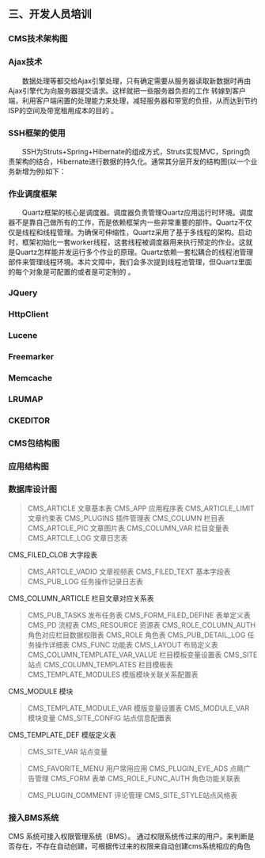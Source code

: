 ## 三、开发人员培训
### CMS技术架构图
### Ajax技术
&emsp;&emsp;数据处理等都交给Ajax引擎处理，只有确定需要从服务器读取新数据时再由Ajax引擎代为向服务器提交请求。这样就把一些服务器负担的工作 转嫁到客户端，利用客户端闲置的处理能力来处理，减轻服务器和带宽的负担，从而达到节约ISP的空间及带宽租用成本的目的。
### SSH框架的使用
&emsp;&emsp;SSH为Struts+Spring+Hibernate的组成方式，Struts实现MVC，Spring负责架构的结合，Hibernate进行数据的持久化。通常其分层开发的结构图(以一个业务新增为例)如下：
### 作业调度框架
&emsp;&emsp;Quartz框架的核心是调度器。调度器负责管理Quartz应用运行时环境。调度器不是靠自己做所有的工作，而是依赖框架内一些非常重要的部件。Quartz不仅仅是线程和线程管理。为确保可伸缩性，Quartz采用了基于多线程的架构。启动时，框架初始化一套worker线程，这套线程被调度器用来执行预定的作业。这就是Quartz怎样能并发运行多个作业的原理。Quartz依赖一套松耦合的线程池管理部件来管理线程环境。本片文障中，我们会多次提到线程池管理，但Quartz里面的每个对象是可配置的或者是可定制的。
### JQuery
### HttpClient
### Lucene
### Freemarker
### Memcache
### LRUMAP
### CKEDITOR
### CMS包结构图
### 应用结构图
### 数据库设计图

> 
> CMS_ARTICLE 文章基本表
> CMS_APP  应用程序表
> CMS_ARTICLE_LIMIT  文章约束表
> CMS_PLUGINS 插件管理表
> CMS_COLUMN  栏目表
> CMS_ARTCLE_PIC 文章图片表
> CMS_COLUMN_VAR 栏目变量表
> CMS_ARTCLE_LOG  文章日志表
> CMS_FILED_CLOB 大字段表
> CMS_ARTCLE_VADIO 文章视频表
> CMS_FILED_TEXT 基本字段表
> CMS_PUB_LOG 任务操作记录日志表
> CMS_COLUMN_ARTICLE 栏目文章对应关系表
> CMS_PUB_TASKS  发布任务表
> CMS_FORM_FILED_DEFINE 表单定义表
> CMS_PD         流程表
> CMS_RESOURCE   资源表
> CMS_ROLE_COLUMN_AUTH  角色对应栏目数据权限表
> CMS_ROLE       角色表
> CMS_PUB_DETAIL_LOG 任务操作详细表
> CMS_FUNC 功能表
> CMS_LAYOUT  布局定义表
> CMS_COLUMN_TEMPLATE_VAR_VALUE 栏目模板变量设置表
> CMS_SITE 站点CMS_COLUMN_TEMPLATES 栏目模板表
> CMS_TEMPLATE_MODULES 模版模块关联关系配置表
> CMS_MODULE 模块
> CMS_TEMPLATE_MODULE_VAR 模版变量设置表
> CMS_MODULE_VAR 模块变量
> CMS_SITE_CONFIG 站点信息配置表
> CMS_TEMPLATE_DEF 模版定义表
> CMS_SITE_VAR 站点变量
> CMS_FAVORITE_MENU 用户常用应用
> CMS_PLUGIN_EYE_ADS 点睛广告管理
> CMS_FORM 表单
> CMS_ROLE_FUNC_AUTH 角色功能关联表
> CMS_PLUGIN_COMMENT 评论管理
> CMS_SITE_STYLE站点风格表

### 接入BMS系统
CMS 系统可接入权限管理系统（BMS）。 通过权限系统传过来的用户。来判断是否存在，不存在自动创建，可根据传过来的权限来自动创建cms系统相应的角色






